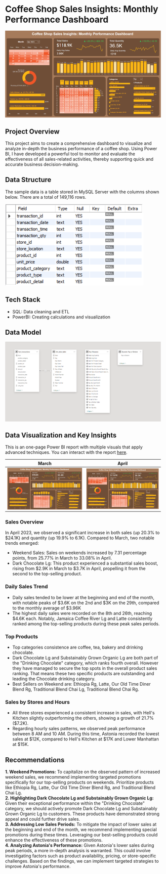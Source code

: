 # Coffee Shop Sales Insights: Monthly Performance Dashboard
![](images/dashboard.PNG)

## Project Overview
This project aims to create a comprehensive dashboard to visualize and analyze in-depth the business performance of a coffee shop. Using Power BI, I have developed a powerful tool to monitor and evaluate the effectiveness of all sales-related activities, thereby supporting quick and accurate business decision-making.

## Data Structure
The sample data is a table stored in MySQL Server with the columns shown below. There are a total of 149,116 rows.

![](images/data_structure.PNG)

## Tech Stack
- SQL: Data cleaning and ETL
- PowerBI: Creating calculations and visualization

## Data Model

![](images/data_model.PNG)

## Data Visualization and Key Insights
This is an one-page Power BI report with multiple visuals that apply advanced techniques. You can interact with the report [here](https://app.powerbi.com/view?r=eyJrIjoiOGU1ODZiNzYtMmY4MC00NjJjLWI4NDYtYmQ5YTc3ZWZhOGQ1IiwidCI6IjQ0ZGMyOGI5LTI1NzAtNDcxMi1iNzRmLWI4ZGM3MTBkZjRmNCIsImMiOjEwfQ%3D%3D).

March                           | April
:------------------------------:|:--------------------------:
![](images/dashboard_march.png) | ![](images/dashboard.PNG)

### Sales Overview
In April 2023, we observed a significant increase in both sales (up 20.3% to $24.1K) and quantity (up 19.9% to 6.1K).
Compared to March, two notable trends emerged:
- Weekend Sales: Sales on weekends increased by 7.31 percentage points, from 25.77% in March to 33.08% in April.
- Dark Chocolate Lg: This product experienced a substantial sales boost, rising from $2.9K in March to $3.7K in April, propelling it from the second to the top-selling product.

### Daily Sales Trend
- Daily sales tended to be lower at the beginning and end of the month, with notable peaks of $3.6K on the 2nd and $3K on the 29th, compared to the monthly average of $3.96K
- The highest daily sales were recorded on the 8th and 26th, reaching $4.6K each. Notably, Jamaica Coffee River Lg and Latte consistently ranked among the top-selling products during these peak sales periods.

### Top Products
- Top categories consistence are coffee, tea, bakery and drinking chocolate.
- Dark Chocolate Lg and Substainably Grown Organic Lg are both part of the "Drinking Chocolate" category, which ranks fourth overall. However they have managed to secure the top spots in the overall product sales ranking. That means these two specific products are outstanding and leading the Chocolate drinking category.
- Best Sellers on Weekend are: Ethiopia Rg, Latte, Our Old Time Diner Blend Rg, Traditional Blend Chai Lg, Traditional Blend Chai Rg.

### Sales by Stores and Hours
- All three stores experienced a consistent increase in sales, with Hell's Kitchen slightly outperforming the others, showing a growth of 21.7% ($7.2K).
- Regarding hourly sales patterns, we observed peak performance between 8 AM and 10 AM. During this time, Astonia recorded the lowest sales at $12K, compared to Hell's Kitchen at $17K and Lower Manhattan at $15K.

## Recommendations
**1. Weekend Promotions:** To capitalize on the observed pattern of increased weekend sales, we recommend implementing targeted promotions specifically for our top-selling products on weekends. Prioritize products like Ethiopia Rg, Latte, Our Old Time Diner Blend Rg, and Traditional Blend Chai Lg.  
**2. Highlighting Dark Chocolate Lg and Substainably Grown Organic Lg:** Given their exceptional performance within the "Drinking Chocolate" category, we should actively promote Dark Chocolate Lg and Substainably Grown Organic Lg to customers. These products have demonstrated strong appeal and could further drive sales.  
**3. Addressing Low Sales Periods:** To mitigate the impact of lower sales at the beginning and end of the month, we recommend implementing special promotions during these times. Leveraging our best-selling products could enhance the effectiveness of these promotions.  
**4. Analyzing Astonia's Performance:** Given Astonia's lower sales during peak periods, a more in-depth analysis is warranted. This could involve investigating factors such as product availability, pricing, or store-specific challenges. Based on the findings, we can implement targeted strategies to improve Astonia's performance.  


